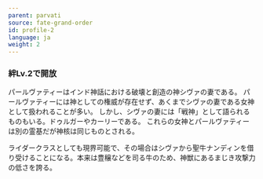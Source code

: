 ```yaml
---
parent: parvati
source: fate-grand-order
id: profile-2
language: ja
weight: 2
---
```


### 絆Lv.2で開放

パールヴァティーはインド神話における破壊と創造の神シヴァの妻である。
パールヴァティーには神としての権威が存在せず、あくまでシヴァの妻である女神として扱われることが多い。
しかし、シヴァの妻には「戦神」として語られるものもいる。ドゥルガーやカーリーである。
これらの女神とパールヴァティーは別の霊基だが神核は同じものとされる。

ライダークラスとしても現界可能で、その場合はシヴァから聖牛ナンディンを借り受けることになる。本来は豊穣などを司る牛のため、神獣にあるまじき攻撃力の低さを誇る。
